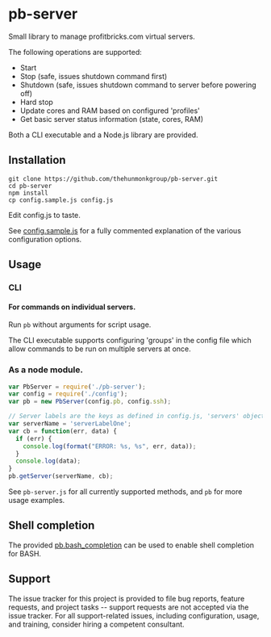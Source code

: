 # pb-server
Small library to manage profitbricks.com virtual servers.

The following operations are supported:
 * Start
 * Stop (safe, issues shutdown command first)
 * Shutdown (safe, issues shutdown command to server before powering off)
 * Hard stop
 * Update cores and RAM based on configured 'profiles'
 * Get basic server status information (state, cores, RAM)

Both a CLI executable and a Node.js library are provided.

## Installation
```
git clone https://github.com/thehunmonkgroup/pb-server.git
cd pb-server
npm install
cp config.sample.js config.js
```

Edit config.js to taste.

See [config.sample.js](config.sample.js) for a fully commented explanation of
the various configuration options.

## Usage

### CLI

#### For commands on individual servers.
Run ```pb``` without arguments for script usage.

The CLI executable supports configuring 'groups' in the config file which
allow commands to be run on multiple servers at once.

### As a node module.

```javascript
var PbServer = require('./pb-server');
var config = require('./config');
var pb = new PbServer(config.pb, config.ssh);

// Server labels are the keys as defined in config.js, 'servers' object.
var serverName = 'serverLabelOne';
var cb = function(err, data) {
  if (err) {
    console.log(format("ERROR: %s, %s", err, data));
  }
  console.log(data);
}
pb.getServer(serverName, cb);
```

See ```pb-server.js``` for all currently supported methods, and ```pb``` for more usage examples.

## Shell completion

The provided [pb.bash_completion](pb.bash_completion) can be used to enable
shell completion for BASH.

## Support

The issue tracker for this project is provided to file bug reports, feature
requests, and project tasks -- support requests are not accepted via the issue
tracker. For all support-related issues, including configuration, usage, and
training, consider hiring a competent consultant.

